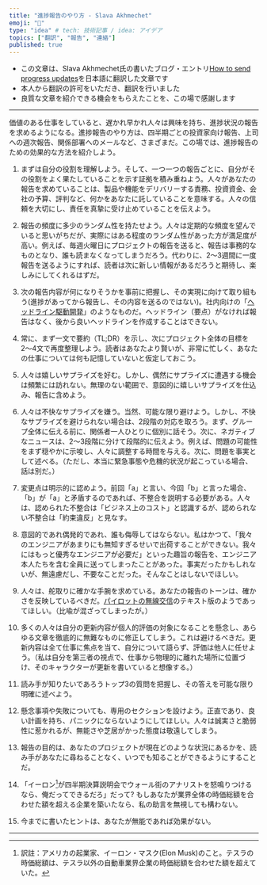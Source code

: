 ```yaml
---
title: "進捗報告のやり方 - Slava Akhmechet"
emoji: "🌟"
type: "idea" # tech: 技術記事 / idea: アイデア
topics: ["翻訳", "報告", "連絡"]
published: true
---
```


- この文章は、Slava Akhmechet氏の書いたブログ・エントリ[How to send progress updates](https://www.spakhm.com/updates-howto)を日本語に翻訳した文章です
- 本人から翻訳の許可をいただき、翻訳を行いました
- 良質な文章を紹介できる機会をもらえたことを、この場で感謝します

--- 


価値のある仕事をしていると、遅かれ早かれ人々は興味を持ち、進捗状況の報告を求めるようになる。進捗報告のやり方は、四半期ごとの投資家向け報告、上司への週次報告、関係部署へのメールなど、さまざまだ。この場では、進捗報告のための効果的な方法を紹介しよう。

1. まずは自分の役割を理解しよう。そして、一つ一つの報告ごとに、自分がその役割をよく果たしていることを示す証拠を積み重ねよう。人々があなたの報告を求めていることは、製品や機能をデリバリーする責務、投資資金、会社の予算、評判など、何かをあなたに託していることを意味する。人々の信頼を大切にし、責任を真摯に受け止めていることを伝えよう。

2. 報告の頻度に多少のランダム性を持たせよう。人々は定期的な頻度を望んでいると思いがちだが、実際にはある程度のランダム性があった方が満足度が高い。例えば、毎週火曜日にプロジェクトの報告を送ると、報告は事務的なものとなり、誰も読まなくなってしまうだろう。代わりに、2〜3週間に一度報告を送るようにすれば、読者は次に新しい情報があるだろうと期待し、楽しみにしてくれるはずだ。

3. 次の報告内容が何になりそうかを事前に把握し、その実現に向けて取り組もう(進捗があってから報告し、その内容を送るのではない)。社内向けの「[ヘッドライン駆動開発](https://www.spakhm.com/headline-development)」のようなものだ。ヘッドライン（要点）がなければ報告はなく、後から良いヘッドラインを作成することはできない。

4. 常に、まず一文で要約（TL;DR）を示し、次にプロジェクト全体の目標を2〜4文で再度整理しよう。読者はあなたより賢いが、非常に忙しく、あなたの仕事については何も記憶していないと仮定しておこう。

5. 人々は嬉しいサプライズを好む。しかし、偶然にサプライズに遭遇する機会は頻繁には訪れない。無理のない範囲で、意図的に嬉しいサプライズを仕込み、報告に含めよう。

6. 人々は不快なサプライズを嫌う。当然、可能な限り避けよう。しかし、不快なサプライズを避けられない場合は、2段階の対応を取ろう。まず、グループ全体に伝える前に、関係者一人ひとりに個別に話そう。次に、ネガティブなニュースは、2〜3段階に分けて段階的に伝えよう。例えば、問題の可能性をまず穏やかに示唆し、人々に調整する時間を与える。次に、問題を事実として述べる。（ただし、本当に緊急事態や危機的状況が起こっている場合、話は別だ。）

7. 変更点は明示的に認めよう。前回「a」と言い、今回「b」と言った場合、「b」が「a」と矛盾するのであれば、不整合を説明する必要がある。人々は、認められた不整合は「ビジネス上のコスト」と認識するが、認められない不整合は「約束違反」と見なす。

8. 意図的であれ偶発的であれ、誰も侮辱してはならない。私はかつて、「我々のエンジニアがあまりにも無知すぎるせいで出荷することができない。我々にはもっと優秀なエンジニアが必要だ」といった趣旨の報告を、エンジニア本人たちを含む全員に送ってしまったことがあった。事実だったかもしれないが、無遠慮だし、不要なことだった。そんなことはしないでほしい。

9. 人々は、舵取りに確かな手腕を求めている。あなたの報告のトーンは、確かさを反映しているべきだ。[パイロットの無線交信](https://theaviationgeekclub.com/did-you-know-chuck-yeager-is-the-reason-why-airline-pilots-sound-so-bored-when-talking-to-passengers-through-pa-system/)のテキスト版のようであってほしい。（比喩が混ざってしまったが。）

10. 多くの人々は自分の更新内容が個人的評価の対象になることを懸念し、あらゆる文章を徹底的に無難なものに修正してしまう。これは避けるべきだ。更新内容は全て仕事に焦点を当て、自分について語らず、評価は他人に任せよう。（私は自分を第三者の視点で、仕事から物理的に離れた場所に位置づけ、そのキャラクターが更新を書いていると想像する。）

11. 読み手が知りたいであろうトップ3の質問を把握し、その答えを可能な限り明確に述べよう。

12. 懸念事項や失敗についても、専用のセクションを設けよう。正直であり、良い計画を持ち、パニックにならないようにしてほしい。人々は誠実さと脆弱性に惹かれるが、無能さや芝居がかった態度は敬遠してしまう。

13. 報告の目的は、あなたのプロジェクトが現在どのような状況にあるかを、読み手があなたに尋ねることなく、いつでも知ることができるようにすることだ。

14. 「イーロン[^1]が四半期決算説明会でウォール街のアナリストを怒鳴りつけるなら、俺だってできるだろ」だって? もしあなたが業界全体の時価総額を合わせた額を超える企業を築いたなら、私の助言を無視しても構わない。

15. 今までに書いたヒントは、あなたが無能であれば効果がない。

---

[^1]: 訳註：アメリカの起業家、イーロン・マスク(Elon Musk)のこと。テスラの時価総額は、テスラ以外の自動車業界企業の時価総額を合わせた額を超えていた。